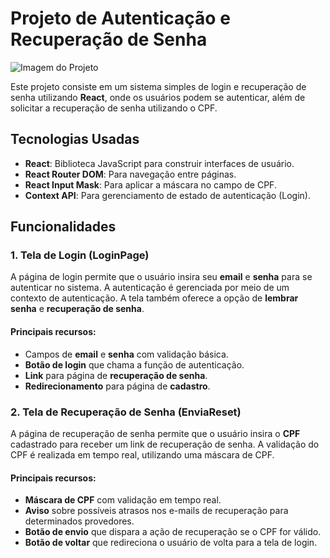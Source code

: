 # Projeto de Autenticação e Recuperação de Senha
![Imagem do Projeto](https://i.ibb.co/nqMfFBDW/index.png)

Este projeto consiste em um sistema simples de login e recuperação de senha utilizando **React**, onde os usuários podem se autenticar, além de solicitar a recuperação de senha utilizando o CPF.

## Tecnologias Usadas

- **React**: Biblioteca JavaScript para construir interfaces de usuário.
- **React Router DOM**: Para navegação entre páginas.
- **React Input Mask**: Para aplicar a máscara no campo de CPF.
- **Context API**: Para gerenciamento de estado de autenticação (Login).

## Funcionalidades

### 1. Tela de Login (LoginPage)

A página de login permite que o usuário insira seu **email** e **senha** para se autenticar no sistema. A autenticação é gerenciada por meio de um contexto de autenticação. A tela também oferece a opção de **lembrar senha** e **recuperação de senha**.

#### Principais recursos:
- Campos de **email** e **senha** com validação básica.
- **Botão de login** que chama a função de autenticação.
- **Link** para página de **recuperação de senha**.
- **Redirecionamento** para página de **cadastro**.

### 2. Tela de Recuperação de Senha (EnviaReset)

A página de recuperação de senha permite que o usuário insira o **CPF** cadastrado para receber um link de recuperação de senha. A validação do CPF é realizada em tempo real, utilizando uma máscara de CPF.

#### Principais recursos:
- **Máscara de CPF** com validação em tempo real.
- **Aviso** sobre possíveis atrasos nos e-mails de recuperação para determinados provedores.
- **Botão de envio** que dispara a ação de recuperação se o CPF for válido.
- **Botão de voltar** que redireciona o usuário de volta para a tela de login.
